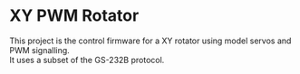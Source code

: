 # XY PWM Rotator

This project is the control firmware for a XY rotator using model servos and PWM signalling.<br>
It uses a subset of the GS-232B protocol.